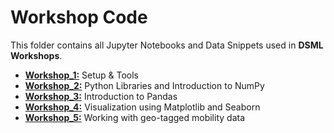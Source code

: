 # Workshop Code

This folder contains all Jupyter Notebooks and Data Snippets used in **DSML Workshops**.
- [**Workshop_1:**](https://github.com/IS3UniCologne/DSML_2020/tree/master/03_Workshops/DSML_WS_01_Setup%26Tools) Setup & Tools
- [**Workshop_2:**](https://github.com/IS3UniCologne/DSML_2020/tree/master/03_Workshops/DSML_WS_02_Libraries%26Numpy) Python Libraries and Introduction to NumPy
- [**Workshop_3:**](https://github.com/IS3UniCologne/DSML_2020/tree/master/03_Workshops/DSML_WS_03_Pandas) Introduction to Pandas
- [**Workshop_4:**](https://github.com/IS3UniCologne/DSML_2020/tree/master/03_Workshops/DSML_WS_04_Visualization) Visualization using Matplotlib and Seaborn
- [**Workshop_5:**](https://github.com/IS3UniCologne/DSML_2020/tree/master/03_Workshops/DSML_WS_05_MobilityDataLab) Working with geo-tagged mobility data
